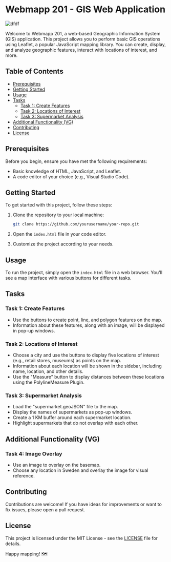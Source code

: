 # Webmapp 201 - GIS Web Application
![dfdf](https://github.com/MohamedMrj/LeafletGIS-Assignment/assets/113178714/f70d4eb5-ce4c-40dc-91f1-26530c91605c)

Welcome to Webmapp 201, a web-based Geographic Information System (GIS) application. This project allows you to perform basic GIS operations using Leaflet, a popular JavaScript mapping library. You can create, display, and analyze geographic features, interact with locations of interest, and more.

## Table of Contents

- [Prerequisites](#prerequisites)
- [Getting Started](#getting-started)
- [Usage](#usage)
- [Tasks](#tasks)
  - [Task 1: Create Features](#task-1-create-features)
  - [Task 2: Locations of Interest](#task-2-locations-of-interest)
  - [Task 3: Supermarket Analysis](#task-3-supermarket-analysis)
- [Additional Functionality (VG)](#additional-functionality-vg)
- [Contributing](#contributing)
- [License](#license)

## Prerequisites

Before you begin, ensure you have met the following requirements:
- Basic knowledge of HTML, JavaScript, and Leaflet.
- A code editor of your choice (e.g., Visual Studio Code).

## Getting Started

To get started with this project, follow these steps:

1. Clone the repository to your local machine:

   ```bash
   git clone https://github.com/yourusername/your-repo.git
   ```

2. Open the `index.html` file in your code editor.

3. Customize the project according to your needs.

## Usage

To run the project, simply open the `index.html` file in a web browser. You'll see a map interface with various buttons for different tasks.

## Tasks

### Task 1: Create Features

- Use the buttons to create point, line, and polygon features on the map.
- Information about these features, along with an image, will be displayed in pop-up windows.

### Task 2: Locations of Interest

- Choose a city and use the buttons to display five locations of interest (e.g., retail stores, museums) as points on the map.
- Information about each location will be shown in the sidebar, including name, location, and other details.
- Use the "Measure" button to display distances between these locations using the PolylineMeasure Plugin.

### Task 3: Supermarket Analysis

- Load the "supermarket.geoJSON" file to the map.
- Display the names of supermarkets as pop-up windows.
- Create a 1 KM buffer around each supermarket location.
- Highlight supermarkets that do not overlap with each other.

## Additional Functionality (VG)

### Task 4: Image Overlay

- Use an image to overlay on the basemap.
- Choose any location in Sweden and overlay the image for visual reference.


## Contributing

Contributions are welcome! If you have ideas for improvements or want to fix issues, please open a pull request.

## License

This project is licensed under the MIT License - see the [LICENSE](LICENSE) file for details.

Happy mapping! 🗺️
